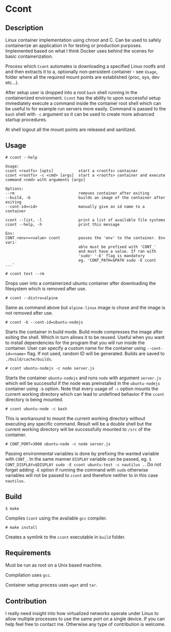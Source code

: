 # Ccont

## Description

Linux container implementation using chroot and C. Can be used to safely containerize an application in for testing or production purposes. Implemented based on what I think Docker uses behind the scenes for basic containerization.

 Process which `Ccont` automates is downloading a specified Linux rootfs and and then extracts it to a, optionally non-persistent container - see `Usage`, folder where all the required mount points are established (proc, sys, dev etc...).

After setup user is dropped into a root `bash` shell running in the containerized environment. `Ccont` has the ability to upon successful setup immediately execute a command inside the container root shell which can be useful to for example run servers more easily. Command is passed to the `bash` shell with `-c` argument so it can be used to create more advanced startup procedures.

At shell logout all the mount points are released and sanitized.

## Usage

``# ccont --help``

    Usage:
    ccont <rootfs> [opts]           start a <rootfs> container
    ccont <rootfs> -c <cmd> [args]  start a <rootfs> container and execute command <cmd> with arguments [args]

    Options:
    --rm                            removes container after exiting
    --build, -b                     builds an image of the container after exiting
    --cont-id=<id>                  manually give an id name to a container

    ccont --list, -l                print a list of available file systems
    ccont --help, -h                print this message
    
    Env:
    CONT_<env>=<value> ccont        passes the 'env' to the container. Env vari-
                                    able must be prefixed with 'CONT_'
                                    and must have a value. If ran with
                                    'sudo' '-E' flag is mandatory
                                    eg. 'CONT_PATH=$PATH sudo -E ccont ...'

`# ccont test --rm`

Drops user into a containerized ubuntu container after downloading the filesystem which is removed after use.

`# ccont --distro=alpine`

Same as command above but `alpine-linux` image is chose and the image is not removed after use.

`# ccont -b --cont-id=ubuntu-nodejs `

Starts the container in build mode. Build mode compresses the image after exiting the shell. Which in turn allows it to be reused. Useful when you want to install dependencies for the program that you will run inside the container. User can specify a custom name for the container using `--cont-id=<name>` flag. If not used, random ID will be generated. Builds are saved to `./build/cache/builds`.

`# ccont ubuntu-nodejs -c node server.js`

Starts the container `ubuntu-nodejs` and runs `node` with argument `server.js` which will be successful if the node was preinstalled in the `ubuntu-nodejs` container using `-b` option. Note that every usage of `-c` option mounts the current working directory which can lead to undefined behavior if the `ccont` directory is being mounted.

`# ccont ubuntu-node -c bash`

This is workaround to mount the current working directory without executing any specific command. Result will be a double shell but the current working directory will be successfully mounted to `/src` of the container.

`# CONT_PORT=3000 ubuntu-node -c node server.js`

Passing environmental variables is done by prefixing the wanted variable with `CONT_`.
In the same manner `DISPLAY` variable can be passed, eg. `$ CONT_DISPLAY=$DISPLAY sudo -E ccont ubuntu-test -c nautilus .`. Do not forget adding `-E` option if running the command with `sudo` otherwise variables will not be passed to `ccont` and therefore neither to in this case `nautilus`.

## Build

`$ make`

Compiles `Ccont` using the available `gcc` compiler.

`# make install`

Creates a symlink to the `ccont` executable in `build` folder.

## Requirements

Must be run as root on a Unix based machine.

Compilation uses `gcc`.

Container setup process uses `wget` and `tar`.

## Contribution

I really need insight into how virtualized networks operate under Linux to allow multiple processes to use the same port on a single device. If you can help feel free to contact me. Otherwise any type of contribution is welcome.
